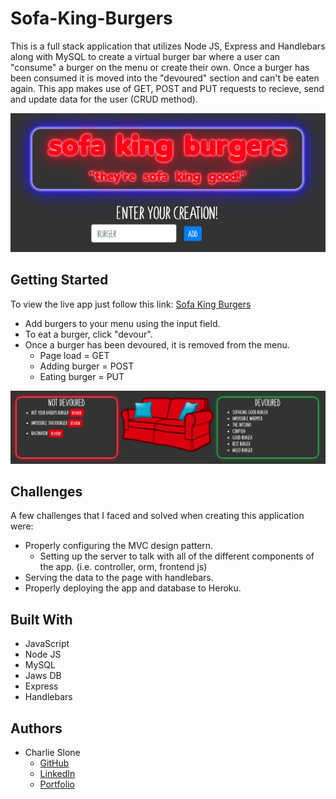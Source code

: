 # Sofa-King-Burgers

This is a full stack application that utilizes Node JS, Express and Handlebars along with MySQL to create a virtual burger bar where a user can "consume" a burger on the menu or create their own. Once a burger has been consumed it is moved into the "devoured" section and can't be eaten again. This app makes use of GET, POST and PUT requests to recieve, send and update data for the user (CRUD method).

![](public/assets/img/title.png)

## Getting Started

To view the live app just follow this link: [Sofa King Burgers](https://pure-fortress-56859.herokuapp.com/)

* Add burgers to your menu using the input field.
* To eat a burger, click "devour".
* Once a burger has been devoured, it is removed from the menu.
    * Page load = GET
    * Adding burger = POST
    * Eating burger = PUT

![](public/assets/img/burgers.png)

## Challenges

A few challenges that I faced and solved when creating this application were:
* Properly configuring the MVC design pattern.
    * Setting up the server to talk with all of the different components of the app. (i.e. controller, orm, frontend js)
* Serving the data to the page with handlebars.
* Properly deploying the app and database to Heroku.


## Built With

* JavaScript
* Node JS
* MySQL
* Jaws DB
* Express
* Handlebars

## Authors

* Charlie Slone
    * [GitHub](https://github.com/ctslone)
    * [LinkedIn](https://www.linkedin.com/in/charlie-slone-704311a9/)
    * [Portfolio](https://ctslone.github.io/Updated-Portfolio/)